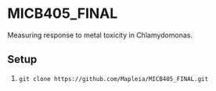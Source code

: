 # MICB405_FINAL
Measuring response to metal toxicity in Chlamydomonas.

## Setup
1. `git clone https://github.com/Mapleia/MICB405_FINAL.git`
